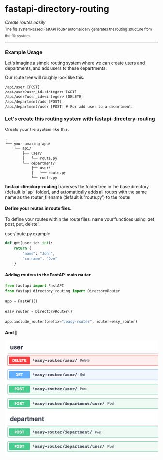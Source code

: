 <h1>fastapi-directory-routing</h1>
<p>
  <em>Create routes easily</em></br>
  <sub>The file system-based FastAPI router automatically generates the routing structure from the file system.</sub>
</p>


---

### Example Usage

Let's imagine a simple routing system where we can create users and departments, and add users to these departments.

Our route tree will roughly look like this.


```
/api/user [POST]
/api/user?user_id=<integer> [GET]
/api/user?user_id=<integer> [DELETE]
/api/department/add [POST]
/api/department/user [POST] # For add user to a department.
```

### Let's create this routing system with **fastapi-directory-routing**

Create your file system like this.

```
.
└── your-amazing-app/
    └── api/
        ├── user/
        │   └── route.py
        └── department/
            ├── user/
            │   └── route.py
            └── route.py
```

**fastapi-directory-routing**  traverses the folder tree in the base directory
(default is 'api' folder), and automatically adds all routes with the same
name as the router_filename (default is 'route.py') to the router

#### Define your routes in route files.
To define your routes within the route files, name your functions using 'get, post, put, delete'.

user/route.py example
```python
def get(user_id: int):
    return {
        "name": "John",
        "surname": "Doe"
    }
```

#### Adding routers to the FastAPI main router.

```python
from fastapi import FastAPI
from fastapi_directory_routing import DirectoryRouter

app = FastAPI()

easy_router = DirectoryRouter()

app.include_router(prefix="/easy-router", router=easy_router)
```

#### And 🎉

![img.png](readme_ss.png)